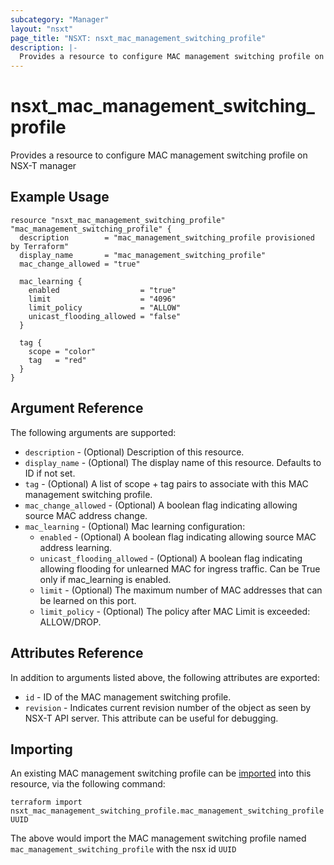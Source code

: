 ```yaml
---
subcategory: "Manager"
layout: "nsxt"
page_title: "NSXT: nsxt_mac_management_switching_profile"
description: |-
  Provides a resource to configure MAC management switching profile on NSX-T manager
---
```


# nsxt_mac_management_switching_profile

Provides a resource to configure MAC management switching profile on NSX-T manager

## Example Usage

```hcl
resource "nsxt_mac_management_switching_profile" "mac_management_switching_profile" {
  description        = "mac_management_switching_profile provisioned by Terraform"
  display_name       = "mac_management_switching_profile"
  mac_change_allowed = "true"

  mac_learning {
    enabled                  = "true"
    limit                    = "4096"
    limit_policy             = "ALLOW"
    unicast_flooding_allowed = "false"
  }

  tag {
    scope = "color"
    tag   = "red"
  }
}
```

## Argument Reference

The following arguments are supported:

* `description` - (Optional) Description of this resource.
* `display_name` - (Optional) The display name of this resource. Defaults to ID if not set.
* `tag` - (Optional) A list of scope + tag pairs to associate with this MAC management switching profile.
* `mac_change_allowed` - (Optional) A boolean flag indicating allowing source MAC address change.
* `mac_learning` - (Optional) Mac learning configuration:
  * `enabled` - (Optional) A boolean flag indicating allowing source MAC address learning.
  * `unicast_flooding_allowed` - (Optional) A boolean flag indicating allowing flooding for unlearned MAC for ingress traffic. Can be True only if mac_learning is enabled.
  * `limit` - (Optional) The maximum number of MAC addresses that can be learned on this port.
  * `limit_policy` - (Optional) The policy after MAC Limit is exceeded: ALLOW/DROP.


## Attributes Reference

In addition to arguments listed above, the following attributes are exported:

* `id` - ID of the MAC management switching profile.
* `revision` - Indicates current revision number of the object as seen by NSX-T API server. This attribute can be useful for debugging.


## Importing

An existing MAC management switching profile can be [imported][docs-import] into this resource, via the following command:

[docs-import]: https://www.terraform.io/cli/import

```
terraform import nsxt_mac_management_switching_profile.mac_management_switching_profile UUID
```

The above would import the MAC management switching profile named `mac_management_switching_profile` with the nsx id `UUID`

